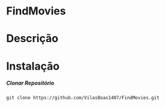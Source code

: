 ﻿# FindMovies
  # Descrição
  # Instalação 
  ##### Clonar Repositório
	git clone https://github.com/VilasBoas1407/FindMovies.git


